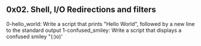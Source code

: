 ## 0x02. Shell, I/O Redirections and filters
0-hello_world: Write a script that prints "Hello World", followed by a new line to the standard output
1-confused_smiley: Write a script that displays a confused smiley "(:)o)' 
